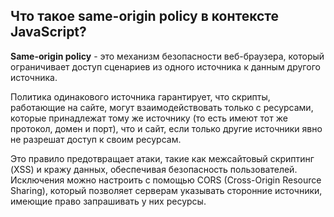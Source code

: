 ## Что такое same-origin policy в контексте JavaScript?

**Same-origin policy** - это механизм безопасности веб-браузера, который ограничивает доступ сценариев из одного источника к данным другого источника.

Политика одинакового источника гарантирует, что скрипты, работающие на сайте, могут взаимодействовать только с ресурсами, которые принадлежат тому же источнику (то есть имеют тот же протокол, домен и порт), что и сайт, если только другие источники явно не разрешат доступ к своим ресурсам.

Это правило предотвращает атаки, такие как межсайтовый скриптинг (XSS) и кражу данных, обеспечивая безопасность пользователей. Исключения можно настроить с помощью CORS (Cross-Origin Resource Sharing), который позволяет серверам указывать сторонние источники, имеющие право запрашивать у них ресурсы.